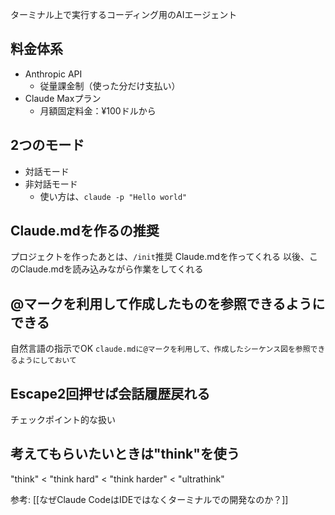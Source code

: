 
ターミナル上で実行するコーディング用のAIエージェント

## 料金体系

- Anthropic API
	- 従量課金制（使った分だけ支払い）
- Claude Maxプラン
	- 月額固定料金：¥100ドルから

## 2つのモード

-  対話モード
-  非対話モード
	- 使い方は、`claude -p "Hello world"`


## Claude.mdを作るの推奨

プロジェクトを作ったあとは、`/init`推奨
Claude.mdを作ってくれる
以後、このClaude.mdを読み込みながら作業をしてくれる


## @マークを利用して作成したものを参照できるようにできる

自然言語の指示でOK
`claude.mdに@マークを利用して、作成したシーケンス図を参照できるようにしておいて`

## Escape2回押せば会話履歴戻れる

チェックポイント的な扱い

## 考えてもらいたいときは"think"を使う

"think" < "think hard" < "think harder" < "ultrathink"


参考: [[なぜClaude CodeはIDEではなくターミナルでの開発なのか？]]